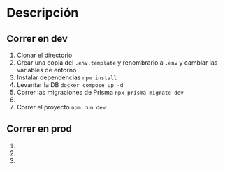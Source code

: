 # Descripción

## Correr en dev

1. Clonar el directorio
2. Crear una copia del ```.env.template``` y renombrarlo a ```.env``` y cambiar las variables de entorno
3. Instalar dependencias ```npm install```
4. Levantar la DB ```docker compose up -d```
5. Correr las migraciones de Prisma ```npx prisma migrate dev```
6.
7. Correr el proyecto ```npm run dev```


## Correr en prod
1.
2.
3.